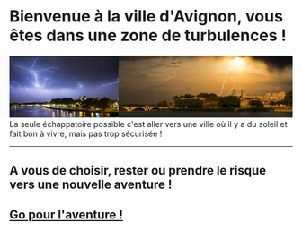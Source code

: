 # Bienvenue à la ville d'Avignon, vous êtes dans une zone de turbulences !
![CarteLogo](https://github.com/ZERMANESARA/MyLabyrinth/blob/FB_AddImageBranch/Images/Avignon.png)
La seule échappatoire possible c'est aller vers une ville où il y a du soleil et fait bon à vivre, mais pas trop sécurisée ! 
***
## A vous de choisir, rester ou prendre le risque vers une nouvelle aventure !
## [Go pour l'aventure !](https://github.com/ZERMANESARA/MyLabyrinth/blob/FB_AddImageBranch/Marseille.md)